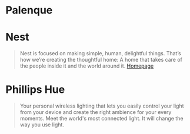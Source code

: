 # Palenque


# Nest

> Nest is focused on making simple, human, delightful things. That’s how we’re creating the thoughtful home: A home that takes care of the people inside it and the world around it. [Homepage](https://nest.com/)

# Phillips Hue

> Your personal wireless lighting that lets you easily control your light from your device and create the right ambience for your every moments. Meet the world's most connected light. It will change the way you use light. []()

